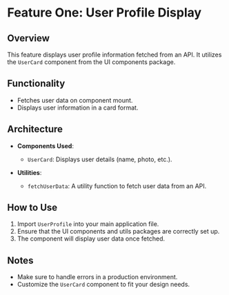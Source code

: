 # Feature One: User Profile Display

## Overview
This feature displays user profile information fetched from an API. It utilizes the `UserCard` component from the UI components package.

## Functionality
- Fetches user data on component mount.
- Displays user information in a card format.

## Architecture
- **Components Used**: 
  - `UserCard`: Displays user details (name, photo, etc.).
  
- **Utilities**: 
  - `fetchUserData`: A utility function to fetch user data from an API.

## How to Use
1. Import `UserProfile` into your main application file.
2. Ensure that the UI components and utils packages are correctly set up.
3. The component will display user data once fetched.

## Notes
- Make sure to handle errors in a production environment.
- Customize the `UserCard` component to fit your design needs.